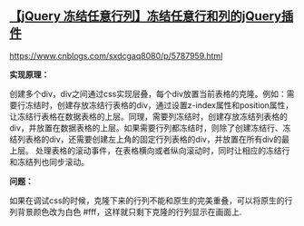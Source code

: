 ## [【jQuery 冻结任意行列】冻结任意行和列的jQuery插件](https://www.cnblogs.com/sxdcgaq8080/p/5787959.html)



https://www.cnblogs.com/sxdcgaq8080/p/5787959.html

**实现原理：**

创建多个div，div之间通过css实现层叠，每个div放置当前表格的克隆。例如：需要行冻结时，创建存放冻结行表格的div，通过设置z-index属性和position属性，让冻结行表格在数据表格的上层。同理，需要列冻结时，创建存放冻结列表格的div，并放置在数据表格的上层。如果需要行列都冻结时，则除了创建冻结行、冻结列表格的div，还需要创建左上角的固定行列表格的div，并放置在所有div的最上层。 
处理表格的滚动事件，在表格横向或者纵向滚动时，同时让相应的冻结行和冻结列也同步滚动。

**问题：**

如果在调试css的时候，克隆下来的行列不能和原生的完美重叠，可以将原生的行列背景颜色改为白色 #fff，这样就只剩下克隆的行列显示在画面上.